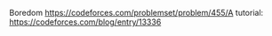Boredom
https://codeforces.com/problemset/problem/455/A
tutorial: https://codeforces.com/blog/entry/13336

